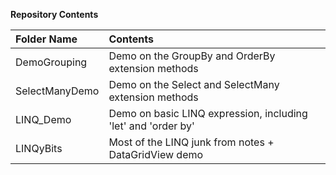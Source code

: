 **Repository Contents**

| Folder Name | Contents |
| :---- | :---- |
| DemoGrouping | Demo on the GroupBy and OrderBy extension methods |
| SelectManyDemo | Demo on the Select and SelectMany extension methods |
| LINQ_Demo | Demo on basic LINQ expression, including 'let' and 'order by' |
| LINQyBits | Most of the LINQ junk from notes + DataGridView demo |

